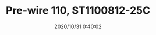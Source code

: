 ﻿---
layout: post 
title: Pre-wire 110, ST1100812-25C
tags: FA 110
categories: wire-harness
overview: 
series: FASTON
part_number: 7-ST1100812-25C
thumb_img: static/202010/457-thumb-20201031084031.jpg
small_img: static/202010/457-20201031084031.jpg
date: 2020/10/31 0:40:02
---




